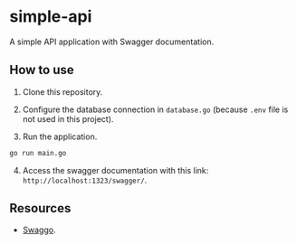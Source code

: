 # simple-api

A simple API application with Swagger documentation.

## How to use

1. Clone this repository.

2. Configure the database connection in `database.go` (because `.env` file is not used in this project).

3. Run the application.

```sh
go run main.go
```

4. Access the swagger documentation with this link: `http://localhost:1323/swagger/`.

## Resources

- [Swaggo](https://github.com/swaggo/swag).
